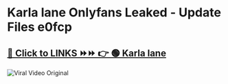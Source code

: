 
 # Karla lane Onlyfans Leaked - Update Files e0fcp

## <h2><a href="https://clipsfans.com/Karla_lane&ref=git">🔗 Click to LINKS ⏩⏩ 👉 🟢 Karla lane </a></h2>

<a href="https://clipsfans.com/Karla_lane&ref=git" rel="nofollow" data-target="animated-image.originalLink"><img src="https://i.ibb.co.com/xMMVF88/686577567.gif" alt="Viral Video Original" style="max-width: 100%; display: inline-block;" data-target="animated-image.originalImage"></a>

